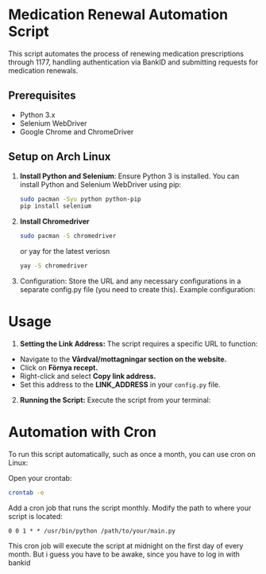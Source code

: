 # Medication Renewal Automation Script

This script automates the process of renewing medication prescriptions through 1177, handling authentication via BankID and submitting requests for medication renewals. 

## Prerequisites

- Python 3.x
- Selenium WebDriver
- Google Chrome and ChromeDriver

## Setup on Arch Linux

1. **Install Python and Selenium**:
   Ensure Python 3 is installed. You can install Python and Selenium WebDriver using pip:
   ```bash
   sudo pacman -Syu python python-pip
   pip install selenium
   ```
2. **Install Chromedriver**
   ```bash
   sudo pacman -S chromedriver
   ```
   or yay for the latest veriosn
   ```bash
   yay -S chromedriver
   ```
3. Configuration:
Store the URL and any necessary configurations in a separate config.py file (you need to create this). Example configuration:



# Usage
1. **Setting the Link Address:** The script requires a specific URL to function:
- Navigate to the **Vårdval/mottagningar section on the website.**
- Click on **Förnya recept.**
- Right-click and select **Copy link address.**
- Set this address to the **LINK_ADDRESS** in your `config.py` file.
2. **Running the Script:**
Execute the script from your terminal:

# Automation with Cron
To run this script automatically, such as once a month, you can use cron on Linux:

Open your crontab:
```bash
crontab -e
```
Add a cron job that runs the script monthly. Modify the path to where your script is located:

```cron
0 0 1 * * /usr/bin/python /path/to/your/main.py
```
This cron job will execute the script at midnight on the first day of every month. But i guess you have to be awake, since you have to log in with bankid
